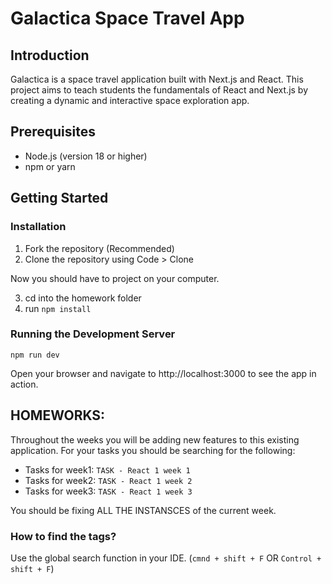 # Galactica Space Travel App

## Introduction
Galactica is a space travel application built with Next.js and React. This project aims to teach students the fundamentals of React and Next.js by creating a dynamic and interactive space exploration app.

## Prerequisites
- Node.js (version 18 or higher)
- npm or yarn

## Getting Started

### Installation
1. Fork the repository (Recommended)
2. Clone the repository using Code > Clone

Now you should have to project on your computer.

3. cd into the homework folder
4. run `npm install`


### Running the Development Server

`npm run dev`

Open your browser and navigate to http://localhost:3000 to see the app in action.

## HOMEWORKS:

Throughout the weeks you will be adding new features to this existing application.
For your tasks you should be searching for the following:

- Tasks for week1: `TASK - React 1 week 1`
- Tasks for week2: `TASK - React 1 week 2`
- Tasks for week3: `TASK - React 1 week 3`

You should be fixing ALL THE INSTANSCES of the current week.

### How to find the tags?

Use the global search function in your IDE. (`cmnd + shift + F` OR `Control + shift + F`)